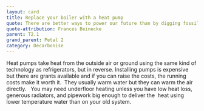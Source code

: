 ```yaml
---
layout: card
title: Replace your boiler with a heat pump
quote: There are better ways to power our future than by digging fossil fuel from the ground and setting it on fire.
quote-attribution: Frances Beinecke
parent: T2.1
grand_parent: Petal 2
category: Decarbonise
---
```


<p>Heat pumps take heat from the outside air or ground using the same kind of technology as refrigerators, but in reverse. Installing pumps is expensive but there are grants available and if you can raise the costs, the running costs make it worth it.  They usually warm water but they can warm the air directly.   You may need underfloor heating unless you have low heat loss, generous radiators, and pipework big enough to deliver the  heat using lower temperature water than on your old system.  </p> 

